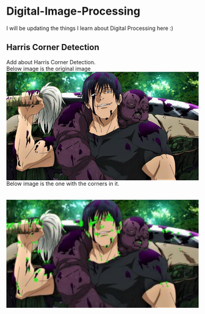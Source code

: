 # Digital-Image-Processing
I will be updating the things I learn about Digital Processing here :)

## Harris Corner Detection
Add about Harris Corner Detection.<br>
Below image is the original image <br>
<img src="Images/toji.jpg" alt="Original Image" style="float: left; margin-right: 10px;" /> 
<br><br><br>

Below image is the one with the corners in it. <br><br><br>
<img src="Images/harris_corner_det.jpg" alt="Original Image" style="float: left; margin-right: 10px;" /> 

